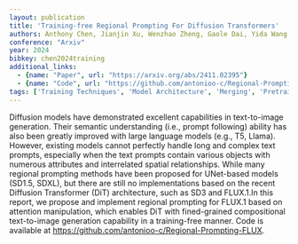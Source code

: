 ```yaml
---
layout: publication
title: 'Training-free Regional Prompting For Diffusion Transformers'
authors: Anthony Chen, Jianjin Xu, Wenzhao Zheng, Gaole Dai, Yida Wang, Renrui Zhang, Haofan Wang, Shanghang Zhang
conference: "Arxiv"
year: 2024
bibkey: chen2024training
additional_links:
  - {name: "Paper", url: "https://arxiv.org/abs/2411.02395"}
  - {name: "Code", url: "https://github.com/antonioo-c/Regional-Prompting-FLUX"}
tags: ['Training Techniques', 'Model Architecture', 'Merging', 'Pretraining Methods', 'Transformer', 'Has Code', 'Prompting', 'Attention Mechanism']
---
```

Diffusion models have demonstrated excellent capabilities in text-to-image
generation. Their semantic understanding (i.e., prompt following) ability has
also been greatly improved with large language models (e.g., T5, Llama).
However, existing models cannot perfectly handle long and complex text prompts,
especially when the text prompts contain various objects with numerous
attributes and interrelated spatial relationships. While many regional
prompting methods have been proposed for UNet-based models (SD1.5, SDXL), but
there are still no implementations based on the recent Diffusion Transformer
(DiT) architecture, such as SD3 and FLUX.1.In this report, we propose and
implement regional prompting for FLUX.1 based on attention manipulation, which
enables DiT with fined-grained compositional text-to-image generation
capability in a training-free manner. Code is available at
https://github.com/antonioo-c/Regional-Prompting-FLUX.
